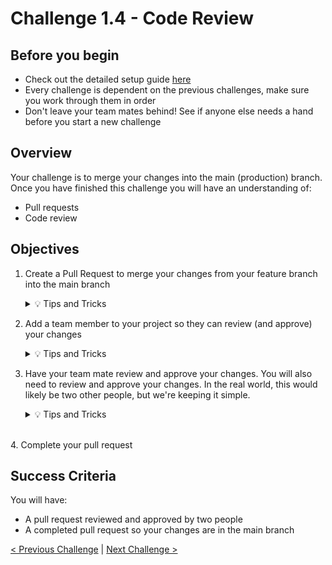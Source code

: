 # Challenge 1.4 - Code Review

## Before you begin

* Check out the detailed setup guide [here](/Setup/readme.md)
* Every challenge is dependent on the previous challenges, make sure you work through them in order
* Don't leave your team mates behind! See if anyone else needs a hand before you start a new challenge

## Overview

Your challenge is to merge your changes into the main (production) branch. Once you have finished this challenge you will have an understanding of:
* Pull requests
* Code review

## Objectives

1. Create a Pull Request to merge your changes from your feature branch into the main branch

    <details>
    <summary>💡 Tips and Tricks</summary>
    <ul>
        <li>Navigate to Pull Requests in Repos ➡️ Pull Requests, use the handy "You updated..." link or click <code>New Pull Request</code>, then click <code>create</code> to finish creating your pull request</li>
    </ul>
    </details>

2. Add a team member to your project so they can review (and approve) your changes

    <details>
    <summary>💡 Tips and Tricks</summary>
    <ul>
        <li>Navigate to Project Settings ➡️ Teams. Select your project team. On the members tab, click <code>Add</code> and provide the email address of a team member</li>
    </ul>
    </details>

3. Have your team mate review and approve your changes. You will also need to review and approve your changes. In the real world, this would likely be two other people, but we're keeping it simple.

    <details>
    <summary>💡 Tips and Tricks</summary>
    <ul>
        <li>>Navigate to Pull Requests in Repos ➡️ Pull Requests.</li>
    </ul>
    </details>
<br/>
4. Complete your pull request <br/>

## Success Criteria

You will have:
 * A pull request reviewed and approved by two people
 * A completed pull request so your changes are in the main branch

[< Previous Challenge](../1.3/readme.md) | [Next Challenge >](../1.5/readme.md)
